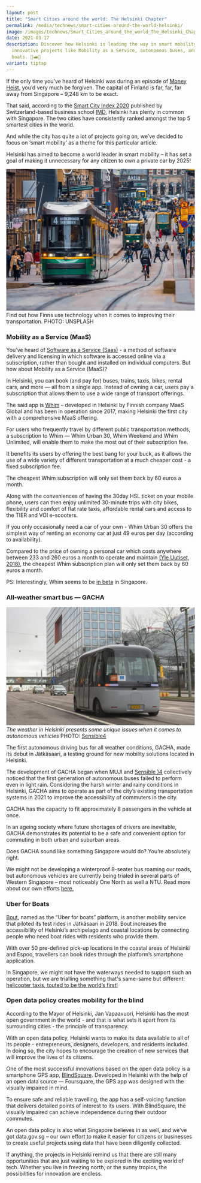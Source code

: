 ```yaml
---
layout: post
title: "Smart Cities around the world: The Helsinki Chapter"
permalink: /media/technews/smart-cities-around-the-world-helsinki/
image: /images/technews/Smart_Cities_around_the_world_The_Helsinki_Chapter_1.jpg
date: 2021-03-17
description: Discover how Helsinki is leading the way in smart mobility with
  innovative projects like Mobility as a Service, autonomous buses, and Uber for
  boats. 🚗🛥️🚌
variant: tiptap
---
```

If the only time you’ve heard of Helsinki was during an episode of [Money Heist](https://money-heist.fandom.com/wiki/Helsinki), you’d very much be forgiven. The capital of Finland is far, far, far away from Singapore – 9,248 km to be exact. 

That said, according to the [Smart City Index 2020](https://www.imd.org/smart-city-observatory/smart-city-index/) published by Switzerland-based business school [IMD](https://www.imd.org/), Helsinki has plenty in common with Singapore. The two cities have consistently ranked amongst the top 5 smartest cities in the world. 

And while the city has quite a lot of projects going on, we’ve decided to focus on ‘smart mobility’ as a theme for this particular article.


Helsinki has aimed to become a world leader in smart mobility  – it has set a goal of making it unnecessary for any citizen to own a private car by 2025! 


![Helsinki](/images/technews/helsinki1.jpg) Find out how Finns use technology when it comes to improving their transportation. PHOTO: UNSPLASH

### **Mobility as a Service (MaaS)**

You’ve heard of [Software as a Service (Saas)](https://www.investopedia.com/terms/s/software-as-a-service-saas.asp) - a method of software delivery and licensing in which software is accessed online via a subscription, rather than bought and installed on individual computers. But how about Mobility as a Service (MaaS)? 

In Helsinki, you can book (and pay for) buses, trains, taxis, bikes, rental cars, and more — all from a single app. Instead of owning a car, users pay a subscription that allows them to use a wide range of transport offerings.  

The said app is [Whim](https://whimapp.com/) – developed in Helsinki by Finnish company MaaS Global and has been in operation since 2017, making Helsinki the first city with a comprehensive MaaS offering. 

For users who frequently travel by different public transportation methods, a subscription to Whim — Whim Urban 30, Whim Weekend and Whim Unlimited, will enable them to make the most out of their subscription fee. 

It benefits its users by offering the best bang for your buck, as it allows the use of a wide variety of different transportation at a much cheaper cost - a fixed subscription fee.

The cheapest Whim subscription will only set them back by 60 euros a month.

 Along with the conveniences of having the 30day HSL ticket on your mobile phone, users can then enjoy unlimited 30-minute trips with city bikes, flexibility and comfort of flat rate taxis, affordable rental cars and access to the TIER and VOI e-scooters.

If you only occasionally need a car of your own - Whim Urban 30 offers the simplest way of renting an economy car at just 49 euros per day (according to availability).

Compared to the price of owning a personal car which costs anywhere between 233 and 260 euros a month to operate and maintain [(Yle Uutiset, 2018)](https://yle.fi/uutiset/osasto/news/how_much_does_it_cost_to_own_a_new_car_in_finland/10044668#:~:text=Between%2040%2C000%20and%2050%2C000%20euros&text=Annual%20total%20costs%20of%20owning,of%207%2C850%20euros%20a%20year), the cheapest Whim subscription plan will only set them back by 60 euros a month.

PS: Interestingly, Whim seems to be [in beta](https://whimapp.com/sg/package/singapore-beta/) in Singapore. 


### **All-weather smart bus — GACHA**
![GACHA](/images/technews/helsinki2.jpg)*The weather in Helsinki presents some unique issues when it comes to autonomous vehicles* PHOTO: [Sensible4](https://sensible4.fi/2020/04/08/sensible-4-adapts-its-autonomous-driving-pilot-in-helsinki-during-covid-19/)

The first autonomous driving bus for all weather conditions, GACHA, made its debut in Jätkäsaari, a testing ground for new mobility solutions located in Helsinki.

The development of GACHA began when MUJI and [Sensible )4](https://sensible4.fi/?gclid=CjwKCAjwoc_8BRAcEiwAzJevtSz2IRfgFgU15dR9i5d9QngUUMtH64LLlHo9D0ZXjxcO84McMT_e0RoCdjsQAvD_BwE) collectively noticed that the first generation of autonomous buses failed to perform even in light rain. Considering the harsh winter and rainy conditions in Helsinki, GACHA aims to operate as part of the city’s existing transportation systems in 2021 to improve the accessibility of commuters in the city. 

GACHA has the capacity to fit approximately 8 passengers in the vehicle at once.

In an ageing society where future shortages of drivers are inevitable, GACHA demonstrates its potential to be a safe and convenient option for commuting in both urban and suburban areas. 

Does GACHA sound like something Singapore would do? You’re absolutely right. 

We might not be developing a winterproof 8-seater bus roaming our roads, but autonomous vehicles are currently being trialed in several parts of Western Singapore – most noticeably One North as well a NTU. Read more about our own efforts [here.](https://www.smartnation.gov.sg/what-is-smart-nation/initiatives/Transport/autonomous-vehicles) 


### **Uber for Boats**

[Bout](https://www.bout.fi/), named as the “Uber for boats” platform, is another mobility service that piloted its test rides in Jätkäsaari in 2018. Bout increases the accessibility of Helsinki’s archipelago and coastal locations by connecting people who need boat rides with residents who provide them.

With over 50 pre-defined pick-up locations in the coastal areas of Helsinki and Espoo, travellers can book rides through the platform’s smartphone application. 

In Singapore, we might not have the waterways needed to support such an operation, but we are trialling something that's same-same but different: [helicopter taxis, touted to be the world’s first! ](https://vulcanpost.com/725769/volocopter-electric-air-taxis-singapore-by-2023/)


### **Open data policy creates mobility for the blind**

According to the Mayor of Helsinki, Jan Vapaavuori, Helsinki has the most open government in the world - and that is what sets it apart from its surrounding cities - the principle of transparency. 

With an open data policy, Helsinki wants to make its data available to all of its people - entrepreneurs, designers, developers, and residents included. In doing so, the city hopes to encourage the creation of new services that will improve the lives of its citizens. 

One of the most successful innovations based on the open data policy is a smartphone GPS app, [BlindSquare](https://www.blindsquare.com/). Developed in Helsinki with the help of an open data source — Foursquare, the GPS app was designed with the visually impaired in mind.

To ensure safe and reliable travelling, the app has a self-voicing function that delivers detailed points of interest to its users. With BlindSquare, the visually impaired can achieve independence during their outdoor commutes.

An open data policy is also what Singapore believes in as well, and we’ve got data.gov.sg – our own effort to make it easier for citizens or businesses to create useful projects using data that have been diligently collected. 

If anything, the projects in Helsinki remind us that there are still many opportunities that are just waiting to be explored in the exciting world of tech. Whether you live in freezing north, or the sunny tropics, the possibilities for innovation are endless.